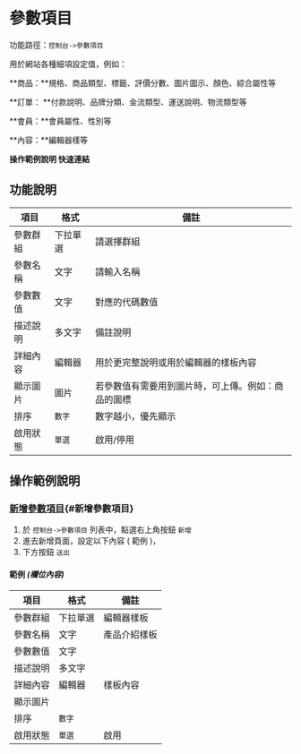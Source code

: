 # 參數項目


功能路徑：`控制台->參數項目`

用於網站各種細項設定值，例如：

**商品：**規格、商品類型、標籤、評價分數、圖片圖示、顏色、綜合屬性等

**訂單： **付款說明、品牌分類、金流類型、運送說明、物流類型等

**會員：**會員屬性、性別等

**內容：**編輯器樣等

**操作範例說明 快速連結**


##  功能說明


| 項目 | 格式 | 備註 |
|---|---|---|
|參數群組|下拉單選|請選擇群組|
|參數名稱|文字|請輸入名稱|
|參數數值|文字|對應的代碼數值|
|描述說明|多文字|備註說明|
|詳細內容|編輯器|用於更完整說明或用於編輯器的樣板內容|
|顯示圖片|圖片|若參數值有需要用到圖片時，可上傳。例如：商品的圖標|
|排序|`數字`|數字越小，優先顯示|
|啟用狀態|`單選`|啟用/停用|

##  操作範例說明

### [新增參數項目](/guide/site-parameter-item#新增參數項目){#新增參數項目}

1. 於 `控制台->參數項目` 列表中，點選右上角按鈕 `新增` 
2. 進去新增頁面，設定以下內容 ( 範例 )，
3. 下方按鈕 `送出`

#### 範例 _(欄位內容)_

| 項目 | 格式 | 備註 |
|---|---|---|
|參數群組|下拉單選|編輯器樣板|
|參數名稱|文字|產品介紹樣板|
|參數數值|文字| |
|描述說明|多文字| |
|詳細內容|編輯器|樣板內容|
|顯示圖片| |
|排序|`數字`| |
|啟用狀態|`單選`|啟用|
